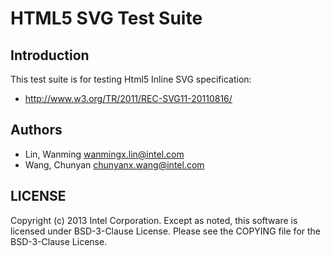 # HTML5 SVG Test Suite

## Introduction

This test suite is for testing Html5 Inline SVG specification:
* http://www.w3.org/TR/2011/REC-SVG11-20110816/

## Authors

* Lin, Wanming <wanmingx.lin@intel.com>
* Wang, Chunyan <chunyanx.wang@intel.com>

## LICENSE

Copyright (c) 2013 Intel Corporation.
Except as noted, this software is licensed under BSD-3-Clause License.
Please see the COPYING file for the BSD-3-Clause License.
